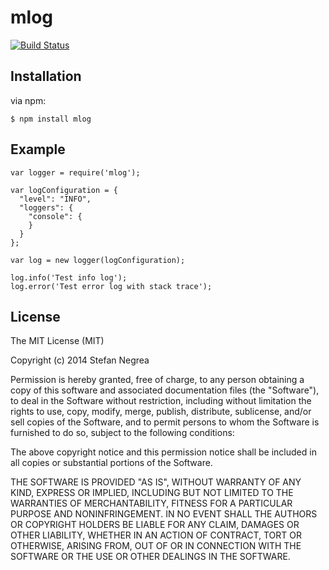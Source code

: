 mlog
====

[![Build Status](https://travis-ci.org/snegrea/mlog.svg)](https://travis-ci.org/snegrea/mlog)



## Installation

via npm:

    $ npm install mlog

## Example

    var logger = require('mlog');
  
    var logConfiguration = {
      "level": "INFO",
      "loggers": {
        "console": {
        }
      }
    };
  
    var log = new logger(logConfiguration);
  
    log.info('Test info log');
    log.error('Test error log with stack trace');


## License

The MIT License (MIT)

Copyright (c) 2014 Stefan Negrea

Permission is hereby granted, free of charge, to any person obtaining a copy
of this software and associated documentation files (the "Software"), to deal
in the Software without restriction, including without limitation the rights
to use, copy, modify, merge, publish, distribute, sublicense, and/or sell
copies of the Software, and to permit persons to whom the Software is
furnished to do so, subject to the following conditions:

The above copyright notice and this permission notice shall be included in all
copies or substantial portions of the Software.

THE SOFTWARE IS PROVIDED "AS IS", WITHOUT WARRANTY OF ANY KIND, EXPRESS OR
IMPLIED, INCLUDING BUT NOT LIMITED TO THE WARRANTIES OF MERCHANTABILITY,
FITNESS FOR A PARTICULAR PURPOSE AND NONINFRINGEMENT. IN NO EVENT SHALL THE
AUTHORS OR COPYRIGHT HOLDERS BE LIABLE FOR ANY CLAIM, DAMAGES OR OTHER
LIABILITY, WHETHER IN AN ACTION OF CONTRACT, TORT OR OTHERWISE, ARISING FROM,
OUT OF OR IN CONNECTION WITH THE SOFTWARE OR THE USE OR OTHER DEALINGS IN THE
SOFTWARE.
